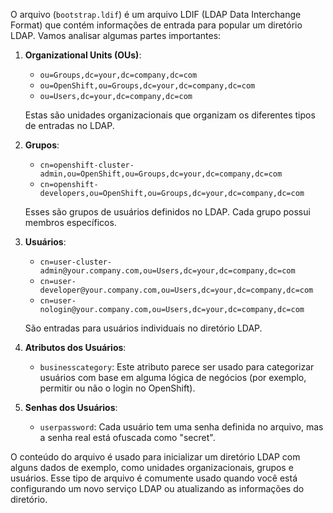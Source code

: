 O arquivo (`bootstrap.ldif`) é um arquivo LDIF (LDAP Data Interchange Format) que contém informações de entrada para popular um diretório LDAP. Vamos analisar algumas partes importantes:

1. **Organizational Units (OUs)**:
    - `ou=Groups,dc=your,dc=company,dc=com`
    - `ou=OpenShift,ou=Groups,dc=your,dc=company,dc=com`
    - `ou=Users,dc=your,dc=company,dc=com`

   Estas são unidades organizacionais que organizam os diferentes tipos de entradas no LDAP.

2. **Grupos**:
    - `cn=openshift-cluster-admin,ou=OpenShift,ou=Groups,dc=your,dc=company,dc=com`
    - `cn=openshift-developers,ou=OpenShift,ou=Groups,dc=your,dc=company,dc=com`

   Esses são grupos de usuários definidos no LDAP. Cada grupo possui membros específicos.

3. **Usuários**:
    - `cn=user-cluster-admin@your.company.com,ou=Users,dc=your,dc=company,dc=com`
    - `cn=user-developer@your.company.com,ou=Users,dc=your,dc=company,dc=com`
    - `cn=user-nologin@your.company.com,ou=Users,dc=your,dc=company,dc=com`

   São entradas para usuários individuais no diretório LDAP.

4. **Atributos dos Usuários**:
    - `businesscategory`: Este atributo parece ser usado para categorizar usuários com base em alguma lógica de negócios (por exemplo, permitir ou não o login no OpenShift).

5. **Senhas dos Usuários**:
    - `userpassword`: Cada usuário tem uma senha definida no arquivo, mas a senha real está ofuscada como "secret".

O conteúdo do arquivo é usado para inicializar um diretório LDAP com alguns dados de exemplo, como unidades organizacionais, grupos e usuários. Esse tipo de arquivo é comumente usado quando você está configurando um novo serviço LDAP ou atualizando as informações do diretório.
